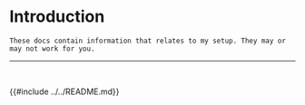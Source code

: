 # Introduction

```admonish warning
These docs contain information that relates to my setup. They may or may not work for you.
```

---
<br />

{{#include ../../README.md}}